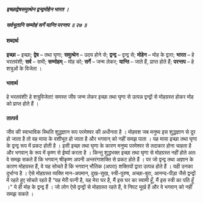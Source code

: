 ##### इच्छाद्वेषसमुत्थेन द्वन्द्वमोहेन भारत ।
##### सर्वभूतानि सम्मोहं सर्गे यान्ति परन्तप ॥ २७ ॥

#### शब्दार्थ

**इच्छा** – इच्छा; **द्वेष** – तथा घृणा; **समुत्थेन** – उदय होने से; **द्वन्द्व** – द्वन्द्व से; **मोहेन** – मोह के द्वारा; **भारत** – हे भरतवंशी; **सर्व** – सभी; **सम्मोहम्** – मोह को; **सर्गे** – जन्म लेकर; **यान्ति** – जाते हैं, प्राप्त होते हैं; **परन्तप** – हे शत्रुओं के विजेता ।

#### भावार्थ

हे भरतवंशी! हे शत्रुविजेता! समस्त जीव जन्म लेकर इच्छा तथा घृणा से उत्पन्न द्वन्द्वों से मोहग्रस्त होकर मोह को प्राप्त होते हैं ।

#### तात्पर्य

जीव की स्वाभाविक स्थिति शुद्धज्ञान रूप परमेश्वर की अधीनता है । मोहवश जब मनुष्य इस शुद्धज्ञान से दूर हो जाता है तो वह माया के वशीभूत हो जाता है और भगवान् को नहीं समझ पाता । यह माया इच्छा तथा घृणा के द्वन्द्व रूप में प्रकट होती है । इसी इच्छा तथा घृणा के कारण मनुष्य परमेश्वर से तदाकार होना चाहता है और भगवान् के रूप में कृष्ण से ईर्ष्या करता है । किन्तु शुद्धभक्त इच्छा तथा घृणा से मोहग्रस्त नहीं होते अतः वे समझ सकते हैं कि भगवान् श्रीकृष्ण अपनी अन्तरंगाशक्ति से प्रकट होते हैं । पर जो द्वन्द्व तथा अज्ञान के कारण मोहग्रस्त हैं, वे यह सोचते हैं कि भगवान् भौतिक (अपरा) शक्तियों द्वारा उत्पन्न होते हैं । यही उनका दुर्भाग्य है । ऐसे मोहग्रस्त व्यक्ति मान-अपमान, दुख-सुख, स्त्री-पुरुष, अच्छा-बुरा, आनन्द-पीड़ा जैसे द्वन्द्वों में रहते हुए सोचते रहते हैं “यह मेरी पत्नी है, यह मेरा घर है, मैं इस घर का स्वामी हूँ, मैं इस स्त्री का पति हूँ ।” ये ही मोह के द्वन्द्व हैं । जो लोग ऐसे द्वन्द्वों से मोहग्रस्त रहते हैं, वे निपट मूर्ख हैं और वे भगवान् को नहीं समझ सकते ।